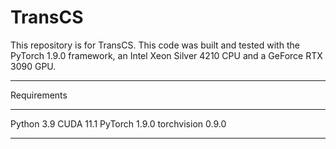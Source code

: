 # TransCS
This repository is for TransCS. This code was built and tested with the PyTorch 1.9.0 framework, an Intel Xeon Silver 4210 CPU and a GeForce RTX 3090 GPU.
****
Requirements
****
Python 3.9
CUDA 11.1
PyTorch 1.9.0
torchvision 0.9.0
****
